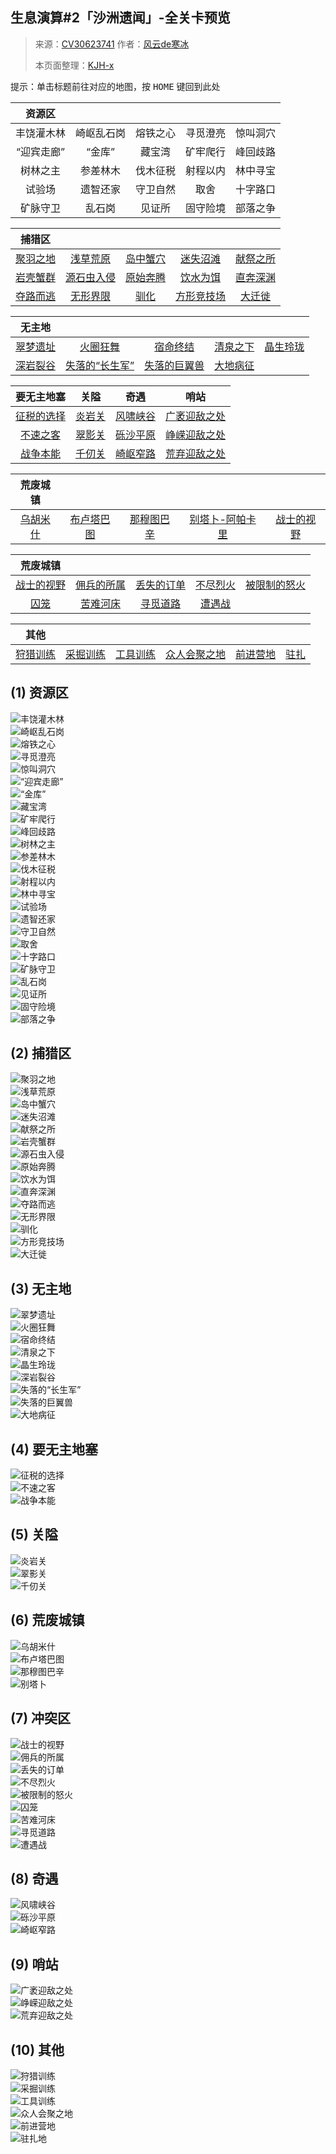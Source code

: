 
## 生息演算#2「沙洲遗闻」-全关卡预览

> 来源：[CV30623741](https://www.bilibili.com/read/cv30623741)
> 作者：[风云de寒冰](https://space.bilibili.com/251015631)
>
> 本页面整理：[KJH-x](https://github.com/KJH-x)

提示：单击标题前往对应的地图，按 <kbd>HOME</kbd> 键回到此处

|              **资源区**              |                                      |                                  |                                  |                                  |
| :----------------------------------: | :----------------------------------: | :------------------------------: | :------------------------------: | :------------------------------: |
| <a herf="#丰饶灌木林">丰饶灌木林</a> | <a herf="#崎岖乱石岗">崎岖乱石岗</a> | <a herf="#熔铁之心">熔铁之心</a> | <a herf="#寻觅澄亮">寻觅澄亮</a> | <a herf="#惊叫洞穴">惊叫洞穴</a> |
| <a herf="#“迎宾走廊”">“迎宾走廊”</a> |     <a herf="#“金库”">“金库”</a>     |   <a herf="#藏宝湾">藏宝湾</a>   | <a herf="#矿牢爬行">矿牢爬行</a> | <a herf="#峰回歧路">峰回歧路</a> |
|   <a herf="#树林之主">树林之主</a>   |   <a herf="#参差林木">参差林木</a>   | <a herf="#伐木征税">伐木征税</a> | <a herf="#射程以内">射程以内</a> | <a herf="#林中寻宝">林中寻宝</a> |
|     <a herf="#试验场">试验场</a>     |   <a herf="#遗智还家">遗智还家</a>   | <a herf="#守卫自然">守卫自然</a> |     <a herf="#取舍">取舍</a>     | <a herf="#十字路口">十字路口</a> |
|   <a herf="#矿脉守卫">矿脉守卫</a>   |     <a herf="#乱石岗">乱石岗</a>     |   <a herf="#见证所">见证所</a>   | <a herf="#固守险境">固守险境</a> | <a herf="#部落之争">部落之争</a> |

|              捕猎区              |                                      |                                  |                                      |                                  |
| :------------------------------: | :----------------------------------: | :------------------------------: | :----------------------------------: | :------------------------------: |
| <a href="#聚羽之地">聚羽之地</a> |   <a href="#浅草荒原">浅草荒原</a>   | <a href="#岛中蟹穴">岛中蟹穴</a> |   <a href="#迷失沼滩">迷失沼滩</a>   | <a href="#献祭之所">献祭之所</a> |
| <a href="#岩壳蟹群">岩壳蟹群</a> | <a href="#源石虫入侵">源石虫入侵</a> | <a href="#原始奔腾">原始奔腾</a> |   <a href="#饮水为饵">饮水为饵</a>   | <a href="#直奔深渊">直奔深渊</a> |
| <a href="#夺路而逃">夺路而逃</a> |   <a href="#无形界限">无形界限</a>   |     <a href="#驯化">驯化</a>     | <a href="#方形竞技场">方形竞技场</a> |   <a href="#大迁徙">大迁徙</a>   |

|              无主地              |                                              |                                          |                                  |                                  |
| :------------------------------: | :------------------------------------------: | :--------------------------------------: | :------------------------------: | :------------------------------: |
| <a href="#翠梦遗址">翠梦遗址</a> |       <a href="#火圈狂舞">火圈狂舞</a>       |     <a href="#宿命终结">宿命终结</a>     | <a href="#清泉之下">清泉之下</a> | <a href="#晶生玲珑">晶生玲珑</a> |
| <a href="#深岩裂谷">深岩裂谷</a> | <a href="#失落的“长生军”">失落的“长生军”</a> | <a href="#失落的巨翼兽">失落的巨翼兽</a> | <a href="#大地病征">大地病征</a> |                                  |

|                要无主地塞                |          **关隘**          | **奇遇** | **哨站** |
| :----------------------------------: | :--------------------------: | :--: | :--: |
| <a href="#征税的选择">征税的选择</a> | <a href="#炎岩关">炎岩关</a> |   <a href="#风啸峡谷">风啸峡谷</a>   |   <a href="#广袤迎敌之处">广袤迎敌之处</a>   |
|   <a href="#不速之客">不速之客</a>   | <a href="#翠影关">翠影关</a> |   <a href="#砾沙平原">砾沙平原</a>   |   <a href="#峥嵘迎敌之处">峥嵘迎敌之处</a>   |
|   <a href="#战争本能">战争本能</a>   | <a href="#千仞关">千仞关</a> |   <a href="#崎岖窄路">崎岖窄路</a>   |   <a href="#荒弃迎敌之处">荒弃迎敌之处</a>   |

| **荒废城镇** |              |              |                 |            |
| :--------: | :----------: | :----------: | :-------------: | :--------: |
|  <a href="#乌胡米什">乌胡米什</a>  |  <a href="#布卢塔巴图">布卢塔巴图</a>  |  <a href="#那穆图巴辛">那穆图巴辛</a>  | <a href="#别塔卜-阿帕卡里">别塔卜-阿帕卡里</a> | <a href="#战士的视野">战士的视野</a> |

| 荒废城镇 |            |            |          |              |
| :--------: | :--------: | :--------: | :------: | :----------: |
| <a href="#战士的视野">战士的视野</a> | <a href="#佣兵的所属">佣兵的所属</a> | <a href="#丢失的订单">丢失的订单</a> | <a href="#不尽烈火">不尽烈火</a> | <a href="#被限制的怒火">被限制的怒火</a> |
|    <a href="#囚笼">囚笼</a>    |  <a href="#苦难河床">苦难河床</a>  |  <a href="#寻觅道路">寻觅道路</a>  |  <a href="#遭遇战">遭遇战</a>  |              |

| 其他 |          |          |              |          |      |
| :------: | :------: | :------: | :----------: | :--------: | :--: |
| <a href="#狩猎训练">狩猎训练</a> | <a href="#采掘训练">采掘训练</a> | <a href="#工具训练">工具训练</a> | <a href="#众人会聚之地">众人会聚之地</a> | <a href="#前进营地">前进营地</a> | <a href="#驻扎">驻扎</a> |

## (1) 资源区

<section id="丰饶灌木林"><img src=".assets\(1) 资源区\资源区_01_丰饶灌木林.png" alt="丰饶灌木林"></section>
<section id="崎岖乱石岗"><img src=".assets\(1) 资源区\资源区_02_崎岖乱石岗.png" alt="崎岖乱石岗"></section>
<section id="熔铁之心"><img src=".assets\(1) 资源区\资源区_03_熔铁之心.png" alt="熔铁之心"></section>
<section id="寻觅澄亮"><img src=".assets\(1) 资源区\资源区_04_寻觅澄亮.png" alt="寻觅澄亮"></section>
<section id="惊叫洞穴"><img src=".assets\(1) 资源区\资源区_05_惊叫洞穴.png" alt="惊叫洞穴"></section>
<section id="“迎宾走廊”"><img src=".assets\(1) 资源区\资源区_06_“迎宾走廊”.png" alt="“迎宾走廊”"></section>
<section id="“金库”"><img src=".assets\(1) 资源区\资源区_07_“金库”.png" alt="“金库”"></section>
<section id="藏宝湾"><img src=".assets\(1) 资源区\资源区_08_藏宝湾.png" alt="藏宝湾"></section>
<section id="矿牢爬行"><img src=".assets\(1) 资源区\资源区_16_矿牢爬行.png" alt="矿牢爬行"></section>
<section id="峰回歧路"><img src=".assets\(1) 资源区\资源区_17_峰回歧路.png" alt="峰回歧路"></section>
<section id="树林之主"><img src=".assets\(1) 资源区\资源区_34_树林之主.png" alt="树林之主"></section>
<section id="参差林木"><img src=".assets\(1) 资源区\资源区_35_参差林木.png" alt="参差林木"></section>
<section id="伐木征税"><img src=".assets\(1) 资源区\资源区_36_伐木征税.png" alt="伐木征税"></section>
<section id="射程以内"><img src=".assets\(1) 资源区\资源区_37_射程以内.png" alt="射程以内"></section>
<section id="林中寻宝"><img src=".assets\(1) 资源区\资源区_38_林中寻宝.png" alt="林中寻宝"></section>
<section id="试验场"><img src=".assets\(1) 资源区\资源区_39_试验场.png" alt="试验场"></section>
<section id="遗智还家"><img src=".assets\(1) 资源区\资源区_40_遗智还家.png" alt="遗智还家"></section>
<section id="守卫自然"><img src=".assets\(1) 资源区\资源区_41_守卫自然.png" alt="守卫自然"></section>
<section id="取舍"><img src=".assets\(1) 资源区\资源区_42_取舍.png" alt="取舍"></section>
<section id="十字路口"><img src=".assets\(1) 资源区\资源区_43_十字路口.png" alt="十字路口"></section>
<section id="矿脉守卫"><img src=".assets\(1) 资源区\资源区_44_矿脉守卫.png" alt="矿脉守卫"></section>
<section id="乱石岗"><img src=".assets\(1) 资源区\资源区_45_乱石岗.png" alt="乱石岗"></section>
<section id="见证所"><img src=".assets\(1) 资源区\资源区_46_见证所.png" alt="见证所"></section>
<section id="固守险境"><img src=".assets\(1) 资源区\资源区_48_固守险境.png" alt="固守险境"></section>
<section id="部落之争"><img src=".assets\(1) 资源区\资源区_49_部落之争.png" alt="部落之争"></section>

## (2) 捕猎区

<section id="聚羽之地"><img src=".assets\(2) 捕猎区\捕猎区_09_聚羽之地.png" alt="聚羽之地"></section>
<section id="浅草荒原"><img src=".assets\(2) 捕猎区\捕猎区_10_浅草荒原.png" alt="浅草荒原"></section>
<section id="岛中蟹穴"><img src=".assets\(2) 捕猎区\捕猎区_11_岛中蟹穴.png" alt="岛中蟹穴"></section>
<section id="迷失沼滩"><img src=".assets\(2) 捕猎区\捕猎区_12_迷失沼滩.png" alt="迷失沼滩"></section>
<section id="献祭之所"><img src=".assets\(2) 捕猎区\捕猎区_13_献祭之所.png" alt="献祭之所"></section>
<section id="岩壳蟹群"><img src=".assets\(2) 捕猎区\捕猎区_47_岩壳蟹群.png" alt="岩壳蟹群"></section>
<section id="源石虫入侵"><img src=".assets\(2) 捕猎区\捕猎区_50_源石虫入侵.png" alt="源石虫入侵"></section>
<section id="原始奔腾"><img src=".assets\(2) 捕猎区\捕猎区_51_原始奔腾.png" alt="原始奔腾"></section>
<section id="饮水为饵"><img src=".assets\(2) 捕猎区\捕猎区_52_饮水为饵.png" alt="饮水为饵"></section>
<section id="直奔深渊"><img src=".assets\(2) 捕猎区\捕猎区_53_直奔深渊.png" alt="直奔深渊"></section>
<section id="夺路而逃"><img src=".assets\(2) 捕猎区\捕猎区_54_夺路而逃.png" alt="夺路而逃"></section>
<section id="无形界限"><img src=".assets\(2) 捕猎区\捕猎区_55_无形界限.png" alt="无形界限"></section>
<section id="驯化"><img src=".assets\(2) 捕猎区\捕猎区_56_驯化.png" alt="驯化"></section>
<section id="方形竞技场"><img src=".assets\(2) 捕猎区\捕猎区_57_方形竞技场.png" alt="方形竞技场"></section>
<section id="大迁徙"><img src=".assets\(2) 捕猎区\捕猎区_58_大迁徙.png" alt="大迁徙"></section>

## (3) 无主地

<section id="翠梦遗址"><img src=".assets\(3) 无主地\无主地_18_翠梦遗址.png" alt="翠梦遗址"></section>
<section id="火圈狂舞"><img src=".assets\(3) 无主地\无主地_19_火圈狂舞.png" alt="火圈狂舞"></section>
<section id="宿命终结"><img src=".assets\(3) 无主地\无主地_20_宿命终结.png" alt="宿命终结"></section>
<section id="清泉之下"><img src=".assets\(3) 无主地\无主地_21_清泉之下.png" alt="清泉之下"></section>
<section id="晶生玲珑"><img src=".assets\(3) 无主地\无主地_22_晶生玲珑.png" alt="晶生玲珑"></section>
<section id="深岩裂谷"><img src=".assets\(3) 无主地\无主地_23_深岩裂谷.png" alt="深岩裂谷"></section>
<section id="失落的“长生军”"><img src=".assets\(3) 无主地\无主地_63_失落的“长生军”.png" alt="失落的“长生军”"></section>
<section id="失落的巨翼兽"><img src=".assets\(3) 无主地\无主地_64_失落的巨翼兽.png" alt="失落的巨翼兽"></section>
<section id="大地病征"><img src=".assets\(3) 无主地\无主地_65_大地病征.png" alt="大地病征"></section>

## (4) 要无主地塞

<section id="征税的选择"><img src=".assets\(4) 要塞\要塞_59_征税的选择.png" alt="征税的选择"></section>
<section id="不速之客"><img src=".assets\(4) 要塞\要塞_61_不速之客.png" alt="不速之客"></section>
<section id="战争本能"><img src=".assets\(4) 要塞\要塞_62_战争本能.png" alt="战争本能"></section>

## (5) 关隘

<section id="炎岩关"><img src=".assets\(5) 关隘\关隘_14_炎岩关.png" alt="炎岩关"></section>
<section id="翠影关"><img src=".assets\(5) 关隘\关隘_15_翠影关.png" alt="翠影关"></section>
<section id="千仞关"><img src=".assets\(5) 关隘\关隘_60_千仞关.png" alt="千仞关"></section>

## (6) 荒废城镇

<section id="乌胡米什"><img src=".assets\(6) 荒废城镇\荒废城镇_28_乌胡米什.png" alt="乌胡米什"></section>
<section id="布卢塔巴图"><img src=".assets\(6) 荒废城镇\荒废城镇_29_布卢塔巴图.png" alt="布卢塔巴图"></section>
<section id="那穆图巴辛"><img src=".assets\(6) 荒废城镇\荒废城镇_30_那穆图巴辛.png" alt="那穆图巴辛"></section>
<section id="别塔卜-阿帕卡里"><img src=".assets\(6) 荒废城镇\荒废城镇_31_别塔卜-阿帕卡里.png" alt="别塔卜"></section>

## (7) 冲突区

<section id="战士的视野"><img src=".assets\(7) 冲突区\冲突区_69_战士的视野.png" alt="战士的视野"></section>
<section id="佣兵的所属"><img src=".assets\(7) 冲突区\冲突区_70_佣兵的所属.png" alt="佣兵的所属"></section>
<section id="丢失的订单"><img src=".assets\(7) 冲突区\冲突区_71_丢失的订单.png" alt="丢失的订单"></section>
<section id="不尽烈火"><img src=".assets\(7) 冲突区\冲突区_72_不尽烈火.png" alt="不尽烈火"></section>
<section id="被限制的怒火"><img src=".assets\(7) 冲突区\冲突区_73_被限制的怒火.png" alt="被限制的怒火"></section>
<section id="囚笼"><img src=".assets\(7) 冲突区\冲突区_74_囚笼.png" alt="囚笼"></section>
<section id="苦难河床"><img src=".assets\(7) 冲突区\冲突区_75_苦难河床.png" alt="苦难河床"></section>
<section id="寻觅道路"><img src=".assets\(7) 冲突区\冲突区_76_寻觅道路.png" alt="寻觅道路"></section>
<section id="遭遇战"><img src=".assets\(7) 冲突区\冲突区_77_遭遇战.png" alt="遭遇战"></section>

## (8) 奇遇

<section id="风啸峡谷"><img src=".assets\(8) 奇遇\奇遇_66_风啸峡谷.png" alt="风啸峡谷"></section>
<section id="砾沙平原"><img src=".assets\(8) 奇遇\奇遇_67_砾沙平原.png" alt="砾沙平原"></section>
<section id="崎岖窄路"><img src=".assets\(8) 奇遇\奇遇_68_崎岖窄路.png" alt="崎岖窄路"></section>

## (9) 哨站

<section id="广袤迎敌之处"><img src=".assets\(9) 哨站\哨站_24_广袤迎敌之处.png" alt="广袤迎敌之处"></section>
<section id="峥嵘迎敌之处"><img src=".assets\(9) 哨站\哨站_25_峥嵘迎敌之处.png" alt="峥嵘迎敌之处"></section>
<section id="荒弃迎敌之处"><img src=".assets\(9) 哨站\哨站_26_荒弃迎敌之处.png" alt="荒弃迎敌之处"></section>

## (10) 其他

<section id="狩猎训练"><img src=".assets\(10) 其他\其他_tr01_狩猎训练.png" alt="狩猎训练"></section>
<section id="采掘训练"><img src=".assets\(10) 其他\其他_tr02_采掘训练.png" alt="采掘训练"></section>
<section id="工具训练"><img src=".assets\(10) 其他\其他_tr03_工具训练.png" alt="工具训练"></section>
<section id="众人会聚之地"><img src=".assets\(10) 其他\后舍_33_众人会聚之地.png" alt="众人会聚之地"></section>
<section id="前进营地"><img src=".assets\(10) 其他\旷野房车_32_前进营地.png" alt="前进营地"></section>
<section id="驻扎地"><img src=".assets\(10) 其他\驻扎地_27_驻扎地.png" alt="驻扎地"></section>
